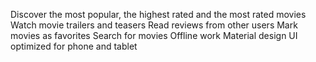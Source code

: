 Discover the most popular, the highest rated and the most rated movies
Watch movie trailers and teasers
Read reviews from other users
Mark movies as favorites
Search for movies
Offline work
Material design
UI optimized for phone and tablet


